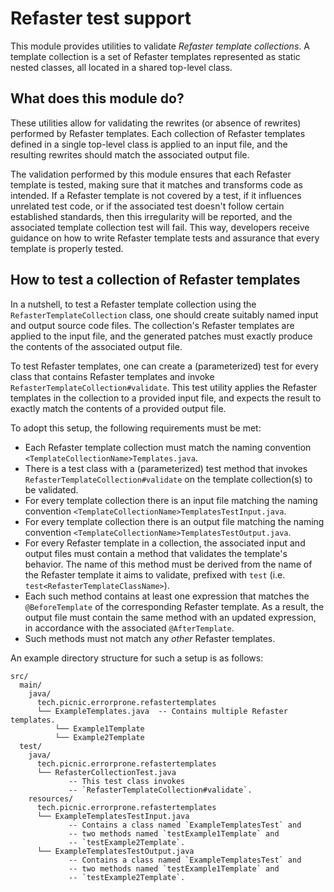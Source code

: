 # Refaster test support

This module provides utilities to validate _Refaster template collections_. A
template collection is a set of Refaster templates represented as static nested
classes, all located in a shared top-level class.

## What does this module do?

These utilities allow for validating the rewrites (or absence of rewrites)
performed by Refaster templates. Each collection of Refaster templates defined
in a single top-level class is applied to an input file, and the resulting
rewrites should match the associated output file.

The validation performed by this module ensures that each Refaster template is
tested, making sure that it matches and transforms code as intended. If a
Refaster template is not covered by a test, if it influences unrelated test
code, or if the associated test doesn't follow certain established standards,
then this irregularity will be reported, and the associated template collection
test will fail. This way, developers receive guidance on how to write Refaster
template tests and assurance that every template is properly tested.

## How to test a collection of Refaster templates

In a nutshell, to test a Refaster template collection using the
`RefasterTemplateCollection` class, one should create suitably named input and
output source code files. The collection's Refaster templates are applied to
the input file, and the generated patches must exactly produce the contents of
the associated output file.

To test Refaster templates, one can create a (parameterized) test for every
class that contains Refaster templates and invoke
`RefasterTemplateCollection#validate`. This test utility applies the Refaster
templates in the collection to a provided input file, and expects the result to
exactly match the contents of a provided output file.

To adopt this setup, the following requirements must be met:

- Each Refaster template collection must match the naming convention
  `<TemplateCollectionName>Templates.java`.
- There is a test class with a (parameterized) test method that invokes
  `RefasterTemplateCollection#validate` on the template collection(s) to be
  validated.
- For every template collection there is an input file matching the naming
  convention `<TemplateCollectionName>TemplatesTestInput.java`.
- For every template collection there is an output file matching the naming
  convention `<TemplateCollectionName>TemplatesTestOutput.java`.
- For every Refaster template in a collection, the associated input and output
  files must contain a method that validates the template's behavior. The name
  of this method must be derived from the name of the Refaster template it aims
  to validate, prefixed with `test` (i.e. `test<RefasterTemplateClassName>`).
- Each such method contains at least one expression that matches the
  `@BeforeTemplate` of the corresponding Refaster template. As a result, the
  output file must contain the same method with an updated expression, in
  accordance with the associated `@AfterTemplate`.
- Such methods must not match any _other_ Refaster templates.

An example directory structure for such a setup is as follows:
```
src/
  main/
    java/
      tech.picnic.errorprone.refastertemplates
      └── ExampleTemplates.java  -- Contains multiple Refaster templates.
          └── Example1Template
          └── Example2Template
  test/
    java/
      tech.picnic.errorprone.refastertemplates
      └── RefasterCollectionTest.java
             -- This test class invokes
             -- `RefasterTemplateCollection#validate`.
    resources/
      tech.picnic.errorprone.refastertemplates
      └── ExampleTemplatesTestInput.java
             -- Contains a class named `ExampleTemplatesTest` and
             -- two methods named `testExample1Template` and
             -- `testExample2Template`.
      └── ExampleTemplatesTestOutput.java
             -- Contains a class named `ExampleTemplatesTest` and
             -- two methods named `testExample1Template` and
             -- `testExample2Template`.
```
